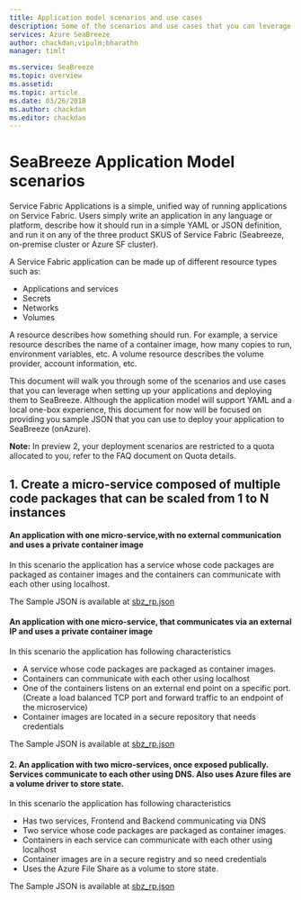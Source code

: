 ```yaml
---
title: Application model scenarios and use cases
description: Some of the scenarios and use cases that you can leverage application model for
services: Azure SeaBreeze
author: chackdan;vipulm;bharathn
manager: timlt

ms.service: SeaBreeze
ms.topic: overview
ms.assetid:
ms.topic: article
ms.date: 03/26/2018
ms.author: chackdan
ms.editor: chackdan
---
```


# SeaBreeze Application Model scenarios 

Service Fabric Applications is a simple, unified way of running applications on Service Fabric. Users simply write an application in any language or platform, describe how it should run in a simple YAML or JSON definition, and run it on any of the three product SKUS of Service Fabric (Seabreeze, on-premise cluster or Azure SF cluster).

A Service Fabric application can be made up of different resource types such as:

- 	Applications and services
- 	Secrets 
- 	Networks
- 	Volumes

A resource describes how something should run. For example, a service resource describes the name of a container image, how many copies to run, environment variables, etc. A volume resource describes the volume provider, account information, etc. 

This document will walk you through some of the scenarios and use cases that you can leverage when setting up your applications and deploying them to SeaBreeze. Although the application model will 
support YAML and a local one-box experience, this document for now will be focused on providing you sample JSON that you can use to deploy your application to SeaBreeze (onAzure). 

**Note:** In preview 2, your deployment scenarios are restricted to a quota allocated to you, refer to the FAQ document on Quota details.


## 1. Create a micro-service composed of multiple code packages that can be scaled from 1 to N instances

#### An application with one micro-service,with no external communication and uses a private container image  

In this scenario the application has a service whose code packages are packaged as container images and the containers can communicate with each other using localhost.

The Sample JSON is available at [sbz_rp.json](./application-model-scenario-examples/1.1/sbz_rp.json)


#### An application with one micro-service, that communicates via an external IP and uses a private container image  

In this scenario the application has following characteristics 


- A service whose code packages are packaged as container images.
- Containers can communicate with each other using localhost
- One of the containers listens on an external end point on a specific port.(Create a load balanced TCP port and forward traffic to an endpoint of the microservice)
- Container images are located in a secure repository that needs credentials

The Sample JSON is available at [sbz_rp.json](./application-model-scenario-examples/1.3/sbz_rp.json)

#### 2. An application with two micro-services, once exposed publically. Services communicate to each other using DNS. Also uses Azure files are a volume driver to store state.

In this scenario the application has following characteristics 


- Has two services, Frontend and Backend communicating via DNS
- Two service whose code packages are packaged as container images.
- Containers in each service can communicate with each other using localhost
- Container images are in a secure registry and so need credentials
- Uses the Azure File Share as a volume to store state.

The Sample JSON is available at [sbz_rp.json](./application-model-scenario-examples/2.1/sbz_rp.json)



<!-- Images -->
[SeaBreeze-01]: ./media/overview/SeaBreeze.PNG
[Milestones]: ./media/overview/Milestones.PNG


